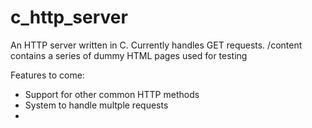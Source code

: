 # c_http_server

An HTTP server written in C.
Currently handles GET requests.
/content contains a series of dummy HTML pages used for testing

Features to come:
 - Support for other common HTTP methods
 - System to handle multple requests
 - 
